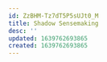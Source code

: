 ```yaml
---
id: ZzBHM-Tz7dT5P5sUJt0_M
title: Shadow Sensemaking
desc: ''
updated: 1639762693865
created: 1639762693865
---
```


